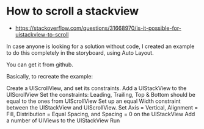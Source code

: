 #  How to scroll a stackview 

- https://stackoverflow.com/questions/31668970/is-it-possible-for-uistackview-to-scroll 




In case anyone is looking for a solution without code, I created an example to do this completely in the storyboard, using Auto Layout.

You can get it from github.

Basically, to recreate the example:

Create a UIScrollView, and set its constraints.
Add a UIStackView to the UIScrollView
Set the constraints: Leading, Trailing, Top & Bottom should be equal to the ones from UIScrollView
Set up an equal Width constraint between the UIStackView and UIScrollView.
Set Axis = Vertical, Alignment = Fill, Distribution = Equal Spacing, and Spacing = 0 on the UIStackView
Add a number of UIViews to the UIStackView
Run
